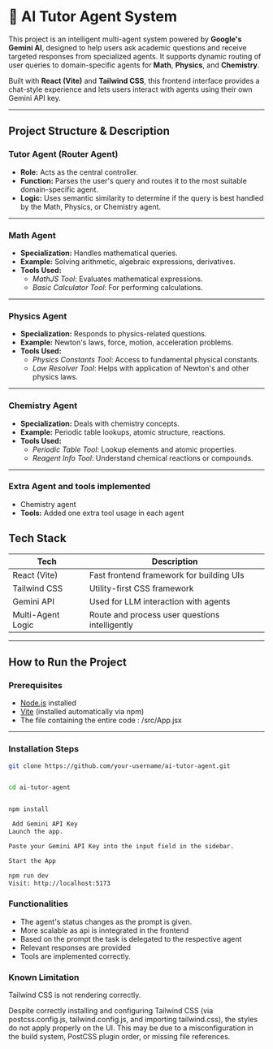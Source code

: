 # 🧠 AI Tutor Agent System

This project is an intelligent multi-agent system powered by **Google's Gemini AI**, designed to help users ask academic questions and receive targeted responses from specialized agents. It supports dynamic routing of user queries to domain-specific agents for **Math**, **Physics**, and **Chemistry**.

Built with **React (Vite)** and **Tailwind CSS**, this frontend interface provides a chat-style experience and lets users interact with agents using their own Gemini API key.

---

## Project Structure & Description

### Tutor Agent (Router Agent)
- **Role:** Acts as the central controller.
- **Function:** Parses the user's query and routes it to the most suitable domain-specific agent.
- **Logic:** Uses semantic similarity to determine if the query is best handled by the Math, Physics, or Chemistry agent.

---

###  Math Agent
- **Specialization:** Handles mathematical queries.
- **Example:** Solving arithmetic, algebraic expressions, derivatives.
- **Tools Used:**
  -  *MathJS Tool*: Evaluates mathematical expressions.
  -  *Basic Calculator Tool*: For performing calculations.
  
---

###  Physics Agent
- **Specialization:** Responds to physics-related questions.
- **Example:** Newton's laws, force, motion, acceleration problems.
- **Tools Used:**
  -  *Physics Constants Tool*: Access to fundamental physical constants.
  -  *Law Resolver Tool*: Helps with application of Newton's and other physics laws.

---

###  Chemistry Agent
- **Specialization:** Deals with chemistry concepts.
- **Example:** Periodic table lookups, atomic structure, reactions.
- **Tools Used:**
  -  *Periodic Table Tool*: Lookup elements and atomic properties.
  -  *Reagent Info Tool*: Understand chemical reactions or compounds.

---

### Extra Agent and tools implemented 
- Chemistry agent
- **Tools:** Added one extra tool usage in each agent


##  Tech Stack

| Tech | Description |
|------|-------------|
|  React (Vite) | Fast frontend framework for building UIs |
|  Tailwind CSS | Utility-first CSS framework |
|  Gemini API | Used for LLM interaction with agents |
|  Multi-Agent Logic | Route and process user questions intelligently |

---

##  How to Run the Project

###  Prerequisites

- [Node.js](https://nodejs.org/) installed
- [Vite](https://vitejs.dev/) (installed automatically via npm)
- The file containing the entire code : /src/App.jsx

---

###  Installation Steps

```bash
git clone https://github.com/your-username/ai-tutor-agent.git


cd ai-tutor-agent


npm install

 Add Gemini API Key
Launch the app.

Paste your Gemini API Key into the input field in the sidebar.

Start the App

npm run dev
Visit: http://localhost:5173
```

### Functionalities
- The agent's status changes as the prompt is given. 
- More scalable as api is inntegrated in the frontend 
- Based on the prompt the task is delegated to the respective agent 
- Relevant responses are provided 
- Tools are implemented correctly. 

### Known Limitation
 Tailwind CSS is not rendering correctly.

Despite correctly installing and configuring Tailwind CSS (via postcss.config.js, tailwind.config.js, and importing tailwind.css), the styles do not apply properly on the UI. This may be due to a misconfiguration in the build system, PostCSS plugin order, or missing file references.